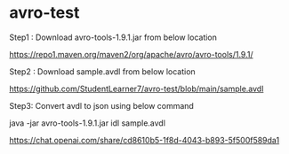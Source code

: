 # avro-test

Step1 : Download avro-tools-1.9.1.jar from below location

https://repo1.maven.org/maven2/org/apache/avro/avro-tools/1.9.1/

Step2 : Download sample.avdl from below location

https://github.com/StudentLearner7/avro-test/blob/main/sample.avdl

Step3: Convert avdl to json using below command

java -jar avro-tools-1.9.1.jar  idl sample.avdl

https://chat.openai.com/share/cd8610b5-1f8d-4043-b893-5f500f589da1

